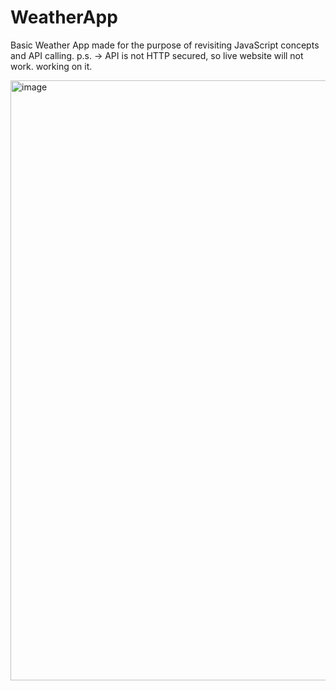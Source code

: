 # WeatherApp

Basic Weather App made for the purpose of revisiting JavaScript concepts and API calling.
p.s. -> API is not HTTP secured, so live website will not work. working on it.

<img width="960" alt="image" src="https://user-images.githubusercontent.com/72167507/235306871-44a067dc-fa10-40ce-b500-d5f0c0c0bb20.png">

